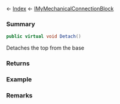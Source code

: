 ← [Index](Api-Index) ← [IMyMechanicalConnectionBlock](Sandbox.ModAPI.Ingame.IMyMechanicalConnectionBlock)

### Summary

```csharp
public virtual void Detach()
```

Detaches the top from the base

### Returns

### Example

### Remarks

